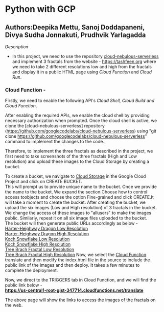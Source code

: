 # Python with GCP  
## Authors:Deepika Mettu, Sanoj Doddapaneni, Divya Sudha Jonnakuti, Prudhvik Yarlagadda 

*Description*  
 - In this project, we need to use the repository [cloud-nebulous-serverless](https://github.com/googlecodelabs/cloud-nebulous-serverless) and implement 3 fractals from the website - https://tashfeen.org where we need to take 2 different resolutions low and high from the fractals and display it in a public HTML page using *Cloud Function* and *Cloud Run*.  

### Cloud Function -
Firstly, we need to enable the following API's  *Cloud Shell, Cloud Build and Cloud Function*.

After enabling the required APIs, we enable the cloud shell by providing necessary authorization when prompted. Once the cloud shell is active, we clone the [cloud-nebulous-serverless] repository (https://github.com/googlecodelabs/cloud-nebulous-serverless) using "git clone https://github.com/googlecodelabs/cloud-nebulous-serverless"
command to implement the changes to the code.  

Therefore, to implement the three fractals as described in the project, we first need to take screenshots of the three fractals (High and Low resolution) and upload these images to the Cloud Storage by creating a bucket.  

To create a bucket, we navigate to [Cloud Storage](https://console.cloud.google.com/storage) in the Google Cloud Project and click on CREATE BUCKET.  
This will prompt us to provide unique name to the bucket. Once we provide the name to the bucket, We expand the section Choose how to control access toobjects and choose the option Fine-grained and click CREATE.It will take a moment to create the bucket. After creating the bucket, we upload the six images (Low and High resolution) of 3 fractals in the bucket. We change the access of these images to  "allusers" to make the images public. Similarly, repeat it on all six image files uploaded to the bucket.  
The bucket will then generate public URLs accordingly as below -  
[Harter-Heighway Dragon Low Resolution](https://storage.googleapis.com/team-4/FirstImage.png)  
[Harter-Heighway Dragon High Resolution](https://storage.googleapis.com/team-4/SecondImage.png)  
[Koch Snowflake Low Resolution](https://storage.googleapis.com/team-4/ThirdImage.png)  
[Koch Snowflake High Resolution](https://storage.googleapis.com/team-4/FourthImage.png)  
[Tree Brach Fractal Low Resolution](https://storage.googleapis.com/team-4/FifthImage.png)  
[Tree Brach Fractal High Resolution](https://storage.googleapis.com/team-4/SixthImage.png) 
Now, we select the [Cloud Function](https://console.cloud.google.com/functions) translate and then modify the index.html file in the source to include the public link of the images and then deploy. It takes a few minutes to complete the deployment.  

Now, we direct to the TRIGGERS tab in Cloud Function, and we will find the public link below -  
**https://us-central1-root-gist-347714.cloudfunctions.net/translate**  

The above page will show the links to access the images of the fractals on the web.  
